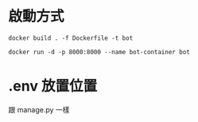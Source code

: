 # 啟動方式
```
docker build . -f Dockerfile -t bot

docker run -d -p 8000:8000 --name bot-container bot
```

# .env 放置位置
跟 manage.py 一樣